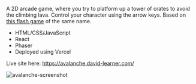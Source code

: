 A 2D arcade game, where you try to platform up a tower of crates to avoid the climbing lava. Control your character using the arrow keys.
Based on [this flash game](https://www.addictinggames.com/action/avalanche) of the same name.

* HTML/CSS/JavaScript
* React
* Phaser
* Deployed using Vercel

Live site here: https://avalanche.david-learner.com/

![avalanche-screenshot](https://user-images.githubusercontent.com/22138085/132889489-a481a656-e453-41fa-8033-fbf22c9c4747.jpg)
